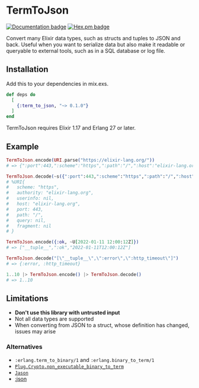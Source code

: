 # TermToJson

[![Documentation badge](https://img.shields.io/badge/Hexdocs-ff6900)](https://hexdocs.pm/term_to_json/)
[![Hex.pm badge](https://img.shields.io/badge/hex.pm-informational)](https://hex.pm/packages/term_to_json)

Convert many Elixir data types, such as structs and tuples to JSON and back. Useful when you want to serialize data but also make it readable or queryable to external tools, such as in a SQL database or log file.

## Installation

Add this to your dependencies in mix.exs.

```elixir
def deps do
  [
    {:term_to_json, "~> 0.1.0"}
  ]
end
```

TermToJson requires Elixir 1.17 and Erlang 27 or later.

## Example
```elixir
TermToJson.encode(URI.parse("https://elixir-lang.org/"))
# => {":port":443,":scheme":"https",":path":"/",":host":"elixir-lang.org",":__struct__":":Elixir.URI",":userinfo":null,":query":null,":fragment":null,":authority":"elixir-lang.org"}

TermToJson.decode(~s({":port":443,":scheme":"https",":path":"/",":host":"elixir-lang.org",":__struct__":":Elixir.URI",":userinfo":null,":query":null,":fragment":null,":authority":"elixir-lang.org"}))
# %URI{
#   scheme: "https",
#   authority: "elixir-lang.org",
#   userinfo: nil,
#   host: "elixir-lang.org",
#   port: 443,
#   path: "/",
#   query: nil,
#   fragment: nil
# }

TermToJson.encode({:ok, ~U[2022-01-11 12:00:12Z]})
# => ["__tuple__",":ok","2022-01-11T12:00:12Z"]

TermToJson.decode("[\"__tuple__\",\":error\",\":http_timeout\"]")
# => {:error, :http_timeout}

1..10 |> TermToJson.encode() |> TermToJson.decode()
# => 1..10
```

## Limitations
- **Don't use this library with untrusted input**
- Not all data types are supported
- When converting from JSON to a struct, whose definition has changed, issues may arise

### Alternatives
- `:erlang.term_to_binary/1` and `:erlang.binary_to_term/1`
- [`Plug.Crypto.non_executable_binary_to_term`](https://hexdocs.pm/plug_crypto/Plug.Crypto.html#non_executable_binary_to_term/2)
- [`Jason`](https://hex.pm/packages/jason)
- [:json](https://www.erlang.org/doc/apps/stdlib/json.html)
